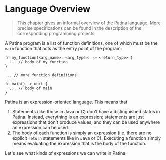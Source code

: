 # Language Overview

> This chapter gives an informal overview of the Patina language. More precise specifications can be found in the description of the corresponding programming projects.

A Patina program is a list of function definitions, one of which must be the `main` function that acts as the entry point of the program:
```rust,no_run,noplayground
fn my_function(<arg_name>: <arg_type>) -> <return_type> {
  ... // body of my_function
}

... // more function definitions

fn main() -> unit {
  ... // body of main
}
```

Patina is an expression-oriented language. This means that
1. Statements (like those in Java or C) don't have a distinguished status in Patina. Instead, everything is an expression; statements are just expressions that don't produce values, and they can be used anywhere an expression can be used.
2. The body of each function is simply an expression (i.e. there are no explicit `return` statements like in Java or C). Executing a function simply means evaluating the expression that is the body of the function.


Let's see what kinds of expressions we can write in Patina.